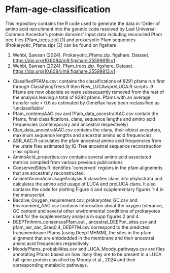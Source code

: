 # Pfam-age-classification
This repository contains the R code used to generate the data in 'Order of amino acid recruitment into the genetic code resolved by Last Universal Common Ancestor’s protein domains'
Input data including reconciled Pfam tree files (Pfam_trees.zip) [1] and prokaryotic Pfam sequences (Prokaryotic_Pfams.zip) [2] can be found on figshare
1. Wehbi, Sawsan (2024). Prokaryotic_Pfams.zip. figshare. Dataset. https://doi.org/10.6084/m9.figshare.25599819.v1
2. Wehbi, Sawsan (2024). Pfam_trees.zip. figshare. Dataset. https://doi.org/10.6084/m9.figshare.25599813.v1

- ClassifiedPFAMs.csv: contains the classifications of 8291 pfams run first through ClassifyingTrees.R then New_LUCAvspreLUCA.R scripts. 9 Pfams are now obsolete so were subsequently removed from the rest of the analysis leaving a total of 8282 pfams. Pfams with an average transfer rate > 0.6 as estimated by GeneRax have been reclassified as 'unclassifiable'
- Pfam_contempAAC.csv and Pfam_data_ancestralAAC.csv contain the Pfams, final classifications, clans, sequence lengths and amino acid frequencies (contemporary and ancestral respectively)
- Clan_data_ancestralAAC.csv contains the clans, their oldest ancestors, maximum sequence lengths and ancestral amino acid frequencies
- ASR_AAC.R calculates the pfam ancestral amino acid frequencies from the .state files estimated by IQ-Tree ancestral sequence reconstruction (-asr option)
- AminoAcid_properties.csv contains several amino acid associated metrics complied from various previous publications
- ConservedSites.R Identifies 'conserved' regions in the pfam alignemnts that are ancestrally reconstructed.
- AncientAminoAcidUsageAnalysis.R classifies clans into phylostrata and calculates the amino acid usage of LUCA and preLUCA clans. It also contains the code for plotting Figure 4  and supplementary figures 1-4 in the manuscript.
- Bacdive_Oxygen_requirement.csv, prokaryotes_GC.csv and Environment_AAC.csv contains information about the oxygen tolerance, GC content and several other environmental conditions of prokaryotes used for the supplementary analysis in supp figures 2 and 4
- DEEPTmhmm_consensusPfam.out , ancestral_DEEPtm_sites.csv and pfam_asr_aac_5seq0.4_DEEPTM.csv correspond to the predicted transmembrane Pfams (using DeepTMHMM), the sites in the pfam alignment that are embdedded in the membrane and their ancestral amino acid frequencies respectively.
- MoodyPfams_probabilities.csv and LUCA_Moody_pathways.csv are files annotating Pfams based on how likely they are to be present in a LUCA full-gene protein classified by Moody et al., 2024 and their corresponding metabolic pathways.
